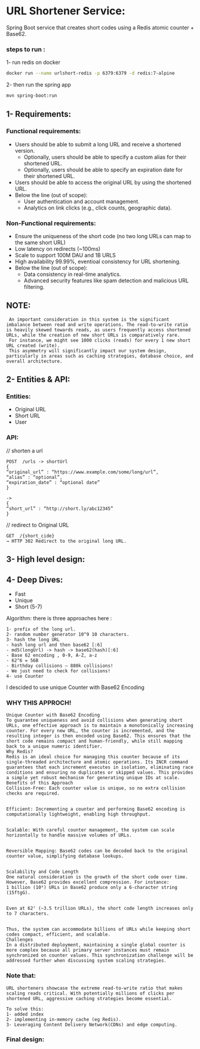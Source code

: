 # URL Shortener Service:

Spring Boot service that creates short codes using a Redis atomic counter + Base62.
 ### steps to run :
1- run redis on docker
```bash
docker run --name urlshort-redis -p 6379:6379 -d redis:7-alpine
```
2- then run the spring app
```bash
mvn spring-boot:run

```

## 1- Requirements:

### Functional requirements:
- Users should be able to submit a long URL and receive a shortened version.
  - Optionally, users should be able to specify a custom alias for their shortened URL.
  - Optionally, users should be able to specify an expiration date for their shortened URL.
- Users should be able to access the original URL by using the shortened URL.
- Below the line (out of scope):
  - User authentication and account management.
  - Analytics on link clicks (e.g., click counts, geographic data).

### Non-Functional requirements:
- Ensure the uniqueness of the short code (no two long URLs can map to the same short URL)
- Low latency on redirects (~100ms)
- Scale to support 100M DAU and 1B URLS
- High availability 99.99%, eventioal consistency for URL shortening.
- Below the line (out of scope):
  - Data consistency in real-time analytics.
  - Advanced security features like spam detection and malicious URL filtering.

## NOTE: 
```text
 An important consideration in this system is the significant imbalance between read and write operations. The read-to-write ratio is heavily skewed towards reads, as users frequently access shortened URLs, while the creation of new short URLs is comparatively rare. 
 For instance, we might see 1000 clicks (reads) for every 1 new short URL created (write). 
 This asymmetry will significantly impact our system design, particularly in areas such as caching strategies, database choice, and overall architecture.
```
## 2- Entities & API:
### Entities:
- Original URL
- Short URL
- User
### API:
// shorten a url
``` 
POST  /urls -> shortUrl
{
“original_url” : “https://www.example.com/some/long/url”,
“alias” : “optional”,
“expiration_date” : “optional date”
}

->
{
“short_url” : “http://short.ly/abc12345”
}
```
// redirect to Original URL
```
GET  /{short_cide}
→ HTTP 302 Redirect to the original long URL.
```
## 3- High level design:



## 4- Deep Dives:

- Fast
- Unique
- Short (5-7)

Algorithm: there is three approaches here :
``` 
1- prefix of the long url.
2- random number generator 10^9 10 characters.
3- hash the long URL
- hash long url and then base62 [:6]
- md5(longUrl) -> hash -> base62(hash)[:6]
- Base 62 encoding , 0-9, A-Z, a-z
- 62^6 = 56B
- Birthday collisions — 880k collisions!
- We just need to check for collisions!
4- use Counter
```
I descided to use unique Counter with Base62 Encoding

### WHY THIS APPROCH!
``` 
Unique Counter with Base62 Encoding
To guarantee uniqueness and avoid collisions when generating short URLs, one effective approach is to maintain a monotonically increasing counter. For every new URL, the counter is incremented, and the resulting integer is then encoded using Base62. This ensures that the short code remains compact and human-friendly, while still mapping back to a unique numeric identifier.
Why Redis?
Redis is an ideal choice for managing this counter because of its single-threaded architecture and atomic operations. Its INCR command guarantees that each increment executes in isolation, eliminating race conditions and ensuring no duplicates or skipped values. This provides a simple yet robust mechanism for generating unique IDs at scale.
Benefits of this Approach
Collision-Free: Each counter value is unique, so no extra collision checks are required.


Efficient: Incrementing a counter and performing Base62 encoding is computationally lightweight, enabling high throughput.


Scalable: With careful counter management, the system can scale horizontally to handle massive volumes of URLs.


Reversible Mapping: Base62 codes can be decoded back to the original counter value, simplifying database lookups.


Scalability and Code Length
One natural consideration is the growth of the short code over time. However, Base62 provides excellent compression. For instance:
1 billion (10⁹) URLs in Base62 produce only a 6-character string (15ftgG).


Even at 62⁷ (~3.5 trillion URLs), the short code length increases only to 7 characters.


Thus, the system can accommodate billions of URLs while keeping short codes compact, efficient, and scalable.
Challenges
In a distributed deployment, maintaining a single global counter is more complex because all primary server instances must remain synchronized on counter values. This synchronization challenge will be addressed further when discussing system scaling strategies.
```
### Note that:
``` Pattern: Scaling Reads
URL shorteners showcase the extreme read-to-write ratio that makes scaling reads critical. With potentially millions of clicks per shortened URL, aggressive caching strategies become essential.

To solve this:
1- added index
2- implementing in-memory cache (eg Redis).
3- Leveraging Content Delivery Network(CDNs) and edge computing.
```
### Final design:

